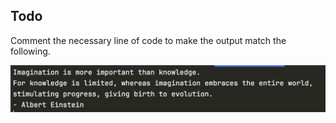 ## Todo

Comment the necessary line of code to make the output match the following.

![output.png](output.png)